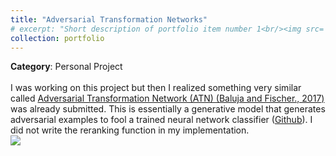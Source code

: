 ```yaml
---
title: "Adversarial Transformation Networks"
# excerpt: "Short description of portfolio item number 1<br/><img src='/images/500x300.png'>"
collection: portfolio
---
```


**Category**: Personal Project<br/><br/>
I was working on this project but then I realized something very similar called [Adversarial Transformation Network (ATN) (Baluja and Fischer., 2017)]((https://www.aaai.org/ocs/index.php/AAAI/AAAI18/paper/view/16529)) was already submitted. This is essentially a generative model that generates adversarial examples to fool a trained neural network classifier ([Github](https://github.com/rrwiyatn/deep-learning/tree/master/adversarial_transformation_networks)). I did not write the reranking function in my implementation.<br/>
<img src='/images/atn.jpg'>
